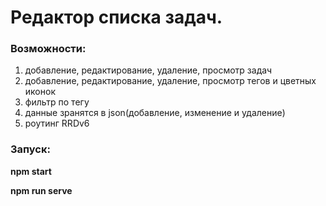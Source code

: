 # **Редактор списка задач.**

### Возможности:

1. добавление, редактирование, удаление, просмотр задач
2. добавление, редактирование, удаление, просмотр тегов и цветных иконок
3. фильтр по тегу
4. данные зранятся в json(добавление, изменение и удаление)
5. роутинг RRDv6

### Запуск:
**npm start**

**npm run serve**